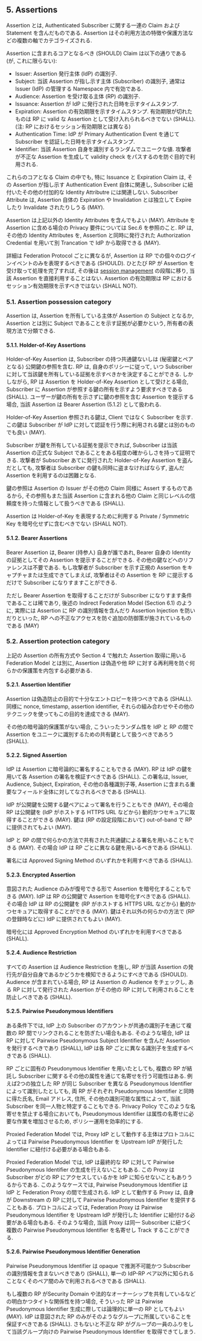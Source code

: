 <a name="sec5"></a>

## 5. Assertions

Assertion とは, Authenticated Subscriber に関する一連の Claim および Statement を含んだものである.
Assertion はその利用方法の特徴や保護方法などの複数の軸でカテゴライズされる.

<!-- An assertion contains a set of claims or statements about an authenticated subscriber. Assertions can be categorized along multiple orthogonal dimensions, including the characteristics of using the assertion or the protections on the assertion itself. -->

Assertion に含まれるコアとなるべき (SHOULD) Claim は以下の通りである (が, これに限らない):

<!-- The core set of claims inside an assertion SHOULD include (but is not limited to): -->

- Issuer: Assertion 発行主体 (IdP) の識別子.
- Subject: 当該 Assertion が指し示す主体 (Subscriber) の識別子, 通常は Issuer (IdP) の管理する Namespace 内で有効である.
- Audience: Assertion を受け取る主体 (RP) の識別子.
- Issuance: Assertion が IdP に発行された日時を示すタイムスタンプ.
- Expiration: Assertion の有効期限を示すタイムスタンプ. 有効期限が切れたものは RP に valid な Assertion として受け入れられるべきでない (SHALL). (注: RP におけるセッション有効期限とは異なる)
- Authentication Time: IdP が Primary Authentication Event を通じて Subscriber を認証した日時を示すタイムスタンプ.
- Identifier: 当該 Assertion 自身を識別するランダムでユニークな値. 攻撃者が不正な Assertion を生成して validity check をパスするのを防ぐ目的で利用される.

<!--
 - Issuer: an identifier for the party that issued the assertion (the IdP)
 - Subject: an identifier for the party that the assertion is about (the subscriber), usually within the namespace control of the issuer (the IdP)
 - Audience: an identifier for the party intended to consume the assertion (the RP)
 - Issuance: a timestamp indicating when the assertion was issued by the IdP
 - Expiration: a timestamp indicating when the assertion expires and SHALL no longer be accepted as valid by the RP (note that this is not the expiration of the session at the RP)
 - Authentication Time: a timestamp indicating when the IdP last verified the presence of the subscriber at the IdP through a primary authentication event
 - Identifier: a random value uniquely identifying this assertion, used to prevent attackers from manufacturing malicious assertions which would pass other validity checks
-->

これらのコアとなる Claim の中でも, 特に Issuance と Expiration Claim は, その Assertion が指し示す Authentication Event 自体に関連し, Subscriber に紐付いたその他の付加的な Identity Attributre には関連しない.
Subscriber Attribute は, Assertion 自体の Expiration や Invalidation とは独立して Expire したり Invalidate されたりしうる (MAY).

<!-- These core claims, particularly the issuance and expiration claims, apply to the assertion about the authentication event itself, and not to any additional identity attributes associated with the subscriber, even when those claims are included within the assertion. A subscriber's attributes MAY expire or be otherwise invalidated independently of the expiration or invalidation of the assertion. -->

Assertion は上記以外の Identity Attributes を含んでもよい (MAY).
Attribute を Assertion に含める場合の Privacy 要件については Sec.6 を参照のこと.
RP は, その他の Identity Attributes を, Assertion と同時に発行された Authorization Credential を用いて別 Trancation で IdP から取得できる (MAY).

<!-- Assertions MAY include other additional identity attributes. See sec. 6 for privacy requirements on presenting attributes in assertions. The RP MAY fetch additional identity attributes from the IdP in a separate transaction using an authorization credential issued along side the assertion. -->

詳細は Federation Protocol ごとに異なるが, Assertion は RP での個々のログインイベントのみを表現するべきである (SHOULD).
ひとたび RP が Assertion を受け取って処理を完了すれば, その後は [session management](sp800-63b.ja.html#sec7) の段階に移り, 当該 Assertion を直接利用することはない.
Assertion の有効期限は RP におけるセッション有効期限を示すべきではない (SHALL NOT).

<!-- Although details vary based on the exact federation protocol in use, an assertion SHOULD be used only to represent a single log-in event at the RP. After the RP consumes the assertion, [session management](sp800-63b.html#sec7) at the RP comes into play and the assertion is no longer used directly. The expiration of the assertion SHALL NOT represent the expiration of the session at the RP. -->

### 5.1. Assertion possession category

Assertion は, Assertion を所有している主体が Assertion の Subject となるか, Assertion とは別に Subject であることを示す証拠が必要かという, 所有者の表現方法で分類できる.

<!-- An assertion can be classified based on whether possession of the assertion itself is sufficient for representing  the subject of the assertion, or if additional proof is necessary along side the assertion. -->

#### 5.1.1. Holder-of-Key Assertions

Holder-of-Key Assertion は, Subscriber の持つ共通鍵ないしは (秘密鍵とペアとなる) 公開鍵の参照を含む.
RP は, 自身のポリシーに従って, いつ Subscriber に対して当該鍵を所有している証拠を示すべきかを決定することができる.
しかしながら, RP は Assertion を Holder-of-Key Assertion として受けとる場合, Subscriber に Assertion が参照する鍵の所有を示すよう要求すべきである (SHALL).
ユーザーが鍵の所有を示さずに鍵の参照を含む Assertion を提示する場合, 当該 Assertion は Bearer Assertion (5.1.2) として扱われる.

<!-- A holder-of-key assertion contains a reference to a symmetric key or a public key (corresponding to a private key) possessed by and representing the subscriber. An RP MAY decide when to require the subscriber to prove possession of the key, depending on the policy of the RP. However, the RP SHALL require the subscriber to prove possession of the key that is referenced in the assertion in parallel with presentation of the assertion itself in order for the assertion to be considered holder-of-key. Otherwise, an assertion containing reference to a key which the user has not proved possession of will be considered a bearer assertion (5.1.2). -->

Holder-of-Key Assertion 参照される鍵は, Client ではなく Subscriber を示す.
この鍵は Subscriber が IdP に対して認証を行う際に利用される鍵とは別のものでも良い (MAY).

<!-- The key referenced in a holder-of-key represents the subscriber, not the client. This key MAY be distinct from any key used by the subscriber to authenticate to the IdP. -->

Subscriber が鍵を所有している証拠を提示できれば, Subscriber は当該 Assertion の正式な Subject であることをある程度の確からしさを持って証明できる.
攻撃者が Subscriber あてに発行された Holder-of-Key Assertion を盗んだとしても, 攻撃者は Subscriber の鍵も同時に盗まなければならず, 盗んだ Assertion を利用するのは困難となる.

<!-- In proving possession of the subscriber’s secret, the subscriber also proves with a certain degree of assurance that they are the rightful subject of the assertion. It is more difficult for an attacker to use a stolen holder-of-key assertion issued to a subscriber, since the attacker would need to steal the referenced key material as well. -->

鍵の参照は Assertion の Issuer がその他の Claim 同様に Assert するものであるから, その参照もまた当該 Assertion に含まれる他の Claim と同じレベルの信頼度を持った情報として扱うべきである (SHALL).

<!-- Note that the reference to the key material in question is asserted by the issuer of the assertion as are any other claims therein, and reference to a given key SHALL be trusted at the same level as all other claims within the assertion itself. -->

Assertion は Holder-of-Key を表現するために利用する Private / Symmetric Key を暗号化せずに含むべきでない (SHALL NOT).

<!-- The assertion SHALL NOT include an unencrypted private or symmetric key to be used with holder-of-key presentation. -->

#### 5.1.2. Bearer Assertions

Bearer Assertion は, Bearer (持参人) 自身が誰であれ, Bearer 自身の Identity の証拠としてその Assertion を提示することができる.
その他の鍵などへのリファレンスは不要である.
もし攻撃者が Subscriber を示す正規の Assertion をキャプチャまたは生成できてしまえば, 攻撃者はその Assertion を RP に提示するだけで Subscriber になりすますことができる.

<!-- A bearer assertion can be presented by any party as proof of the bearer's identity, without reference to external materials. If an attacker is able to capture or manufacture a valid assertion representing a subscriber, and that attacker is able to successfully present that assertion to the RP, then the attacker will be able to impersonate the subscriber at that RP. -->

ただし Bearer Assertion を取得することだけが Subscriber になりすます条件であることは稀であり, 後述の Indirect Federation Model (Section 6.1) のように, 実際には Assertion に RP の識別情報を含んだり Assertion Injection を防いだりといった, RP への不正なアクセスを防ぐ追加の防御策が施されているものである (MAY)

<!-- Note that mere possession of a bearer assertion is not always enough to impersonate a subscriber. For example, if an assertion is presented in the indirect federation model (Section 6.1), additional controls MAY be placed on the transaction (such as identification of the RP and assertion injection protections) that help to further protect the RP from fraudulent activity. -->

### 5.2. Assertion protection category

上記の Assertion の所有方式や Section 4 で触れた Assertion 取得に用いる Federation Model とは別に, Assertion は偽造や他 RP に対する再利用を防ぐ何らかの保護策を内包する必要がある.

<!-- Regardless of the possession mechanism (discussed above) or the federation model used to obtain them (described in section 4), assertions need to include an appropriate set of protections to the assertion data itself to prevent attackers from manufacturing valid assertions or re-using captured assertions at disparate RPs. -->

#### 5.2.1. Assertion Identifier

Assertion は偽造防止の目的で十分なエントロピーを持つべきである (SHALL).
同様に nonce, timestamp, assertion identifier, それらの組み合わせやその他のテクニックを使ってもこの目的を達成できる (MAY).

<!-- Assertions SHALL contain sufficient entropy to prevent an attacker from manufacturing a valid assertion and using it with a target RP. Assertions MAY accomplish this by use of an embedded nonce, timestamp, assertion identifier, or a combination of these or other techniques.  -->

その他の暗号論的保護策がない場合, こういったランダム性を IdP と RP の間で Assertion をユニークに識別するための共有鍵として扱うべきであろう (SHALL).

<!-- In the absence of additional cryptographic protections, this source of randomness SHALL function as a shared secret between the IdP and the RP to uniquely identify the assertion in question. -->

#### 5.2.2. Signed Assertion

IdP は Assertion に暗号論的に署名することもできる (MAY).
RP は IdP の鍵を用いて各 Assertion の署名を検証すべきである (SHALL).
この署名は, Issuer, Audience, Subject, Expiration, その他の各種識別子等, Assertion に含まれる重要なフィールド全体に対してなされるべきである (SHALL).

<!-- Assertions MAY be cryptographically signed by the IdP, and the RP SHALL validate the signature of each such assertion based on the IdP's key. This signature SHALL cover all vital fields of the assertion, including its issuer, audience, subject, expiration, and any unique identifiers. -->

IdP が公開鍵を公開する鍵ペアによって署名を行うこともでき (MAY), その場合 RP は公開鍵を (IdP がホストする HTTPS URL などから) 動的かつセキュアに取得することができる (MAY).
鍵は (RP の設定段階において) out-of-band で RP に提供されてもよい (MAY).

<!-- The signature MAY be asymmetric based on the published public key of the IdP. In such cases, the RP MAY fetch this public key in a secure fashion at runtime (such as through an HTTPS URL hosted by the IdP), or the key MAY be provisioned out of band at the RP (during configuration of the RP). -->

IdP と RP の間で何らかの方法で共有された共通鍵による署名を用いることもできる (MAY).
その場合 IdP は RP ごとに異なる鍵を用いるべきである (SHALL).

<!-- The signature MAY be symmetric based on a key shared out of band between the IdP and the RP. In such circumstances, the IdP SHALL use a different shared key for each RP. -->

署名には Approved Signing Method のいずれかを利用すべきである (SHALL).

<!-- All signatures SHALL use approved signing methods. -->

#### 5.2.3. Encrypted Assertion

意図された Audience のみが復号できる形で Assertion を暗号化することもできる (MAY).
IdP は RP の公開鍵で Assertion を暗号化すべきである (SHALL).
その場合 IdP は RP の公開鍵を (RP がホストする HTTPS URL などから) 動的かつセキュアに取得することができる (MAY).
鍵はそれ以外の何らかの方法で (RP の登録時などに) IdP に提供されてもよい (MAY).

<!-- Assertions MAY be encrypted in such a fashion as to allow only the intended audience to decrypt the claims therein. The IdP SHALL encrypt the payload of the assertion using the RP's public key. The IdP MAY fetch this public key in a secure fashion at runtime (such as through an HTTPS URL hosted by the RP), or the key MAY be provisioned out of band at the IdP (during registration of the RP). -->

暗号化には Approved Encryption Method のいずれかを利用すべきである (SHALL).

<!-- All encrypted objects SHALL use approved encryption methods. -->

#### 5.2.4. Audience Restriction

すべての Assertion は Audience Restriction を施し, RP が当該 Assertion の発行先が自分自身であるかどうかを検知できるようにすべきである (SHOULD).
Audience が含まれている場合, RP は Assertion の Audience をチェックし, ある RP に対して発行された Assertion がその他の RP に対して利用されることを防止しべきである (SHALL).

<!-- All assertions SHOULD use audience restriction techniques to allow an RP to recognize whether or not it is the intended target of an issued assertion. All RPs SHALL check the audience of an assertion, if provided, to prevent the injection and replay of an assertion generated for one RP at another RP. -->

#### 5.2.5. Pairwise Pseudonymous Identifiers

ある条件下では, IdP 上の Subscriber のアカウントが共通の識別子を通じて複数の RP 間でリンクされることを防ぎたい場合もある.
そのような場合, IdP は RP に対して Pairwise Pseudonymous Subject Identifier を含んだ Assertion を発行するべきであり (SHALL), IdP は各 RP ごとに異なる識別子を生成するべきである (SHALL).

<!-- In some circumstances, it is desirable to prevent the subscriber's account at the IdP from being linked through one or more RPs through use of a common identifier. In these circumstances, pairwise pseudonymous subject identifiers SHALL be used within the assertions generated by the IdP for the RP, and the IdP SHALL generate a different identifier for each RP. -->

RP ごとに固有の Pseudonymous Identifier を用いたとしても, 複数の RP が結託し Subscriber に関するその他の属性を通じて名寄せを行う可能性はある.
例えば2つの独立した RP が同じ Subscriber を異なる Pseudonymous Identifier によって識別したとしても, 両 RP がそれぞれ Pseudonymous Identifier と同時に得た氏名, Email アドレス, 住所, その他の識別可能な属性によって, 当該 Subscriber を同一人物と特定することもできる.
Privacy Policy でこのような名寄せを禁止する場合においても, Pseudonymous Identifier は属性の名寄せに必要な作業を増加させるため, ポリシー運用を効率的にする.

<!-- When unique pseudonymous identifiers are used with RPs along side of identity attribute bundles, it may still be possible for multiple colluding RPs to fully identify and correlate a subscriber across systems using these attributes. For example, given that two independent RPs will each see the same subscriber identified with a different pairwise pseudonymous identifier, the RPs could still determine that the subscriber is the same person by comparing their name, email address, physical address, or other identifying attributes carried alongside the pairwise pseudonymous identifier. Privacy policies may prohibit such correlation, but pairwise pseudonymous identifiers can increase effectiveness of these policies by increasing the administrative effort in managing the attribute correlation.  -->

Proxied Federation Model では, Proxy IdP として動作する主体はプロトコルによっては Pairwise Pseudonymous Identifier を Upstream IdP が発行した Identifier に紐付ける必要がある場合もある.

<!-- Note that in a proxied federation model, the distributing party that is acting as a proxy IdP may, depending on the protocol, need to map the pairwise pseudonymous identifiers back to the associated identifiers from upstream IdPs in order to allow the identity protocol to function. -->

Proxied Federation Model では, IdP は最終的な RP に対して Pairwise Pseudonymous Identifier の生成を行えないこともある.
この Proxy は Subscriber がどの RP にアクセスしているかを IdP に知らせないこともありうるからである.
このようなケースでは, Pairwise Pseudonymous Identifier は IdP と Federation Proxy の間で生成される.
IdP として動作する Proxy は, 自身が Downstream の RP に対して Pairwise Pseudonymous Identifier を提供することもある.
プロトコルによっては, Federation Proxy は Pairwise Pseudonymous Identifier を Upstream IdP が発行した Identifier に紐付ける必要がある場合もある.
そのような場合, 当該 Proxy は同一 Subscriber に紐づく複数の Pairwise Pseudonymous Identifier を名寄せし Track することができる.

<!-- Note that in a proxied federation model, the party that is acting as a proxy IdP may be unable to generate a pairwise pseudonymous identifier for the ultimate RP, since the proxy could blind the IdP from knowing which RP is being accessed by the subscriber. In such situations, the pairwise pseudonymous identifier is usually between the IdP and the federation proxy itself. The proxy, acting as an IdP, can itself provide pairwise pseudonymous identifiers to downstream RPs. Depending on the protocol, the federation proxy may need to map the pairwise pseudonymous identifiers back to the associated identifiers from upstream IdPs in order to allow the identity protocol to function. In such cases, the proxy will be able to track and determine which pairwise pseudonymous identifiers represent the same subscriber at different RPs. -->

#### 5.2.6. Pairwise Pseudonymous Identifier Generation

Pairwise Pseudonymous Identifier は opaque で推測不可能かつ Subscriber の識別情報を含まないべきであり (SHALL), 単一の IdP-RP ペア以外に知られることなくそのペア間のみで利用されるべきである (SHALL).

<!-- Pairwise pseudonymous identifiers SHALL be opaque and unguessable, containing no identifying information about the subscriber. Additionally, they SHALL only be known and used by one IdP-RP pair. -->

もし複数の RP がSecurity Domain や法的なオーナーシップを共有しているなどの明白かつタイトな関係性を持つ場合, そういった RP は Pairwise Pseudonymous Identifier 生成に際しては論理的に単一の RP としてもよい (MAY).
IdP は意図された RP のみがそのようなグループに所属していることを保証すべきである (SHALL).
さもないと不正な RP がグループの一員のふりをして当該グループ向けの Pairwise Pseudonymous Identifier を取得できてしまう.

<!-- If several RPs have an explicit and tight correlation, such as a shared security domain or legal ownership, those RPs MAY be combined into a single logical RP for the purposes of generating a pairwise pseudonymous identifier. The IdP SHALL ensure that only intended RPs are in such a group, otherwise a rogue RP could learn of the pairwise pseudonymous identifier by posing as part of an RP group of which it is not a member. -->